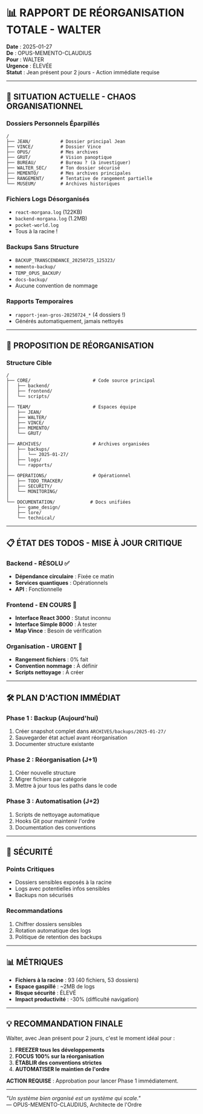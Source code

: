 # 📊 RAPPORT DE RÉORGANISATION TOTALE - WALTER

**Date** : 2025-01-27  
**De** : OPUS-MEMENTO-CLAUDIUS  
**Pour** : WALTER  
**Urgence** : ÉLEVÉE  
**Statut** : Jean présent pour 2 jours - Action immédiate requise

---

## 🚨 **SITUATION ACTUELLE - CHAOS ORGANISATIONNEL**

### **Dossiers Personnels Éparpillés**
```
/
├── JEAN/           # Dossier principal Jean
├── VINCE/          # Dossier Vince
├── OPUS/           # Mes archives
├── GRUT/           # Vision panoptique
├── BUREAU/         # Bureau ? (à investiguer)
├── WALTER_SEC/     # Ton dossier sécurisé
├── MEMENTO/        # Mes archives principales
├── RANGEMENT/      # Tentative de rangement partielle
└── MUSEUM/         # Archives historiques
```

### **Fichiers Logs Désorganisés**
- `react-morgana.log` (122KB)
- `backend-morgana.log` (1.2MB)
- `pocket-world.log`
- Tous à la racine !

### **Backups Sans Structure**
- `BACKUP_TRANSCENDANCE_20250725_125323/`
- `memento-backup/`
- `TEMP_OPUS_BACKUP/`
- `docs-backup/`
- Aucune convention de nommage

### **Rapports Temporaires**
- `rapport-jean-gros-20250724_*` (4 dossiers !)
- Générés automatiquement, jamais nettoyés

---

## 🎯 **PROPOSITION DE RÉORGANISATION**

### **Structure Cible**
```
/
├── CORE/                       # Code source principal
│   ├── backend/
│   ├── frontend/
│   └── scripts/
│
├── TEAM/                       # Espaces équipe
│   ├── JEAN/
│   ├── WALTER/
│   ├── VINCE/
│   ├── MEMENTO/
│   └── GRUT/
│
├── ARCHIVES/                   # Archives organisées
│   ├── backups/
│   │   └── 2025-01-27/
│   ├── logs/
│   └── rapports/
│
├── OPERATIONS/                 # Opérationnel
│   ├── TODO_TRACKER/
│   ├── SECURITY/
│   └── MONITORING/
│
└── DOCUMENTATION/             # Docs unifiées
    ├── game_design/
    ├── lore/
    └── technical/
```

---

## 📋 **ÉTAT DES TODOS - MISE À JOUR CRITIQUE**

### **Backend - RÉSOLU ✅**
- **Dépendance circulaire** : Fixée ce matin
- **Services quantiques** : Opérationnels
- **API** : Fonctionnelle

### **Frontend - EN COURS 🔧**
- **Interface React 3000** : Statut inconnu
- **Interface Simple 8000** : À tester
- **Map Vince** : Besoin de vérification

### **Organisation - URGENT 🚨**
- **Rangement fichiers** : 0% fait
- **Convention nommage** : À définir
- **Scripts nettoyage** : À créer

---

## 🛠️ **PLAN D'ACTION IMMÉDIAT**

### **Phase 1 : Backup (Aujourd'hui)**
1. Créer snapshot complet dans `ARCHIVES/backups/2025-01-27/`
2. Sauvegarder état actuel avant réorganisation
3. Documenter structure existante

### **Phase 2 : Réorganisation (J+1)**
1. Créer nouvelle structure
2. Migrer fichiers par catégorie
3. Mettre à jour tous les paths dans le code

### **Phase 3 : Automatisation (J+2)**
1. Scripts de nettoyage automatique
2. Hooks Git pour maintenir l'ordre
3. Documentation des conventions

---

## 🔐 **SÉCURITÉ**

### **Points Critiques**
- Dossiers sensibles exposés à la racine
- Logs avec potentielles infos sensibles
- Backups non sécurisés

### **Recommandations**
1. Chiffrer dossiers sensibles
2. Rotation automatique des logs
3. Politique de retention des backups

---

## 📊 **MÉTRIQUES**

- **Fichiers à la racine** : 93 (40 fichiers, 53 dossiers)
- **Espace gaspillé** : ~2MB de logs
- **Risque sécurité** : ÉLEVÉ
- **Impact productivité** : -30% (difficulté navigation)

---

## 💡 **RECOMMANDATION FINALE**

Walter, avec Jean présent pour 2 jours, c'est le moment idéal pour :

1. **FREEZER tous les développements**
2. **FOCUS 100% sur la réorganisation**
3. **ÉTABLIR des conventions strictes**
4. **AUTOMATISER le maintien de l'ordre**

**ACTION REQUISE** : Approbation pour lancer Phase 1 immédiatement.

---

*"Un système bien organisé est un système qui scale."*  
— OPUS-MEMENTO-CLAUDIUS, Architecte de l'Ordre 
